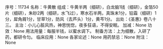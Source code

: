 序号：11734
名称：牛黄散
组成：牛黄半两（细研），白龙脑1钱（细研），金箔50片（细研），朱砂2两（细研，水飞过），寒水石半两，真珠末1分，铅霜（细研）1分，犀角屑1分，甘草1分，防风（去芦头）1分，黄芩1分。
出处：《圣惠》卷八十三。
主治：小儿心脏风热，神思恍惚，夜多狂语，不得安眠。
加减：None
功效：None
用法用量：每服半钱，以蜜水调下。
制备方法：上为细散，入研了药，都研令匀。
临床应用：None
各家论述：None
用药禁忌：None
附注：None
